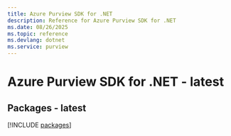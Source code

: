 ```yaml
---
title: Azure Purview SDK for .NET
description: Reference for Azure Purview SDK for .NET
ms.date: 08/26/2025
ms.topic: reference
ms.devlang: dotnet
ms.service: purview
---
```

# Azure Purview SDK for .NET - latest
## Packages - latest
[!INCLUDE [packages](purview-index.md)]